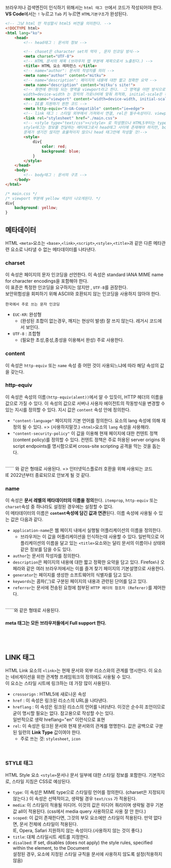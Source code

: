 브라우저나 검색엔진이 인식하기 위해서는 ```html 태그 안```에서 코드가 작성되어야 한다. <br>
**VS Code**에서는 ```!``` 누르고 ```Tab``` 키 누르면 ```HTML기본구조```가 완성된다.

```HTML
<!-- 그냥 html 만 작성할시 html5 버전을 의미한다. -->
<!DOCTYPE html>
<html lang="ko">
    <head>
        <!-- head태그 : 문서의 정보 -->

        <!-- chaset은 character set의 약자 , 문자 인코딩 방식-->
        <meta charset="UTF-8">
        <!-- HTML 문서의 제목 (브라우저 탭 부분에 제목으로서 노출된다.) -->
        <title> HTML 요소 레퍼런스 </title>
        <!-- name="author": 문서의 작성자를 의미 -->
        <meta name="author" content="mitku">
        <!-- name="description": 페이지의 내용에 대한 짧고 정확한 요약 -->
        <meta name="description" content="mitku's site!">
        <!-- 화면에 렌더링 되는 영역을 viewport라고 한다.  그 영역을 어떤 방식으로 렌더링 할지 선언하는 코드
        width=device-width 는 장치의 가로너비에 맞춰 최적화, initial-scale은 확대 축소에 대해서 기본적으로 1.0로 시작하겠다는 의미이다. -->
        <meta name="viewport" content="width=device-width, initial-scale=1.0">
        <!-- IE를 지원하기 윈한 코드 -->
        <meta http-equiv="X-UA-Compatible" content="ie=edge">
        <!-- link 태그 : 스타일 외부에서 가져와서 연결, rel은 필수속성이다. viewport 부분에 yellow 색상이 나오게된다.-->
        <link rel="stylesheet" href="./main.css">
        <!-- <style type="text/css"></style> 로 작성했으나 HTML5부터는 type="text/css" 부분 내재되어 생략해도 된다. 
        style태그는 정보를 전달하는 메타태그로서 head태그 사이에 존재해야 하지만, body 태그안에서도 작동은 한다.
        문제가 생기진 않지만 효율적이지 않으니 head 태그안에 작성할 것!-->
        <style>
            div{
                color: red;
                background: blue;
            }
        </style>               
    </head>
    <body>
        <!-- body태그 : 문서의 구조 -->    
    </body>        
</html>    
```
```css
/* main.css */
/* viewport 부분에 yellow 색상이 나오게된다. */
div{
    background: yellow;
}
```

## 메타데이터
HTML ```<meta>```요소는 ```<base>```,```<link>```,```<script>```,```<style>```,```<title>```과 같은 다른 메타관련 요소로 나타낼 수 없는 메타데이터를 
나타낸다.

### charset
이 속성은 페이지의 문자 인코딩을 선언한다. 이 속성은 standard IANA MIME name for character encodings을 포함해야 한다. <br>
이 표준은 특정한 인코딩을 요구하지는 않지만 , ```UTF-8```를 권장한다. <br>
보안위험성을 회피하기 위해 ASCII와 호환되지 않는 인코딩을 사용하지 않아야 한다.

```한국에서 주로 쓰는 문자 인코딩```
- ```EUC-KR```: 완성형 
    - (완성된 조합이 없는경우, 깨지는 현상이 발생) 잘 쓰지 않는다. 레거시 코드에서 보인다.
- ```UTF-8``` : 조합형 
    - (필요한 초성,중성,종성을 이용해서 완성) 주로 사용한다.

### content 
이 속성은 ```http-equiv``` 또는 ```name``` 속성 중 어떤 것이 사용되느냐에 따라 해당 속성의 값을 갖는다.

### http-equiv
이 속성은 속성의 이름```(http-equiv(alent))```에서 알 수 있듯이, HTTP 헤더의 이름을 값으로 가질 수 있다.
이 속성의 값으로 서버나 사용자 에이전트의 작동방식을 변경할 수 있는 지시를 정의할 수 있다.
지시 값은 ```content``` 속성 안에 정의한다.
- ```"content-language"```
페이지의 기본 언어를 정의한다. 요소의 lang 속성에 의해 재정의 될 수 있다. => (사용하지말것.)  ```<html>```요소의 ```lang``` 속성을 사용해라.
- ```"content-security-policy"```
이 값을 이용해 현재 페이지에 대한 컨텐트 정책(content policy)를 정의할 수 있다. 컨텐트 정책은 주로 허용된 server origins 와 script endpoints를 명시함으로써
cross-site scripting 공격을 막는 것을 돕는다.
<br>
```<meta http-equiv="X-UA-Compatible" content="IE=edge" />``` 와 같은 형태로 사용된다. => 인터넷익스플로러 호환을 위해 사용되는 코드 <br>
IE 2022년부터 종료되므로 안보게 될 것 같다.

### name
이 속성은 **문서 레벨의 메타데이터의 이름을 정의**한다. ```itemprop```, ```http-equiv``` 또는 ```charset```속성 중 하나라도 설정된 경우에는 설정할 수 없다.<br>
이 메타데이터의 이름은 **```content```속성에 담긴 값과 연관**된다. 이름 속성에 사용될 수 있는 값은 다음과 같다.

- ```application-name```은 웹 페이지 내에서 실행될 어플리케이션의 이름을 정의한다.
    - 브라우저는 이 값을 어플리케이션을 인식하는데 사용할 수 있다. 일반적으로 어플리케이션의 이름을 달고 있는 ```<title>```요소와는 달리 문서의 이름이나 상태와
    같은 정보를 담을 수도 있다.
- ```author```는 문서의 작성자를 정의한다.
- ```description```은 페이지의 내용에 대한 짧고 정확한 요약을 담고 있다. Firefox나 오페라와 같은 여러 브라우저에서는 이를 즐겨 찾기 페이지의 기본설명으로 사용한다.
- ```generator```는 페이지를 생성한 소프트웨어의 식별자를 담고 있다.
- ```keywords```는 콤파(',')로 구분된 페이지의 내용과 관련된 단어를 담고 있다.
- ```referror```는 문서에 전송된 요청에 첨부된 ```HTTP 헤더의 참조자 (Referer)```를 제어한다.
<br>
```<meta name="author" content="babo">```와 같은 형태로 사용된다.

#### meta 태그는 모든 브라우저들에서 Full support 한다.

<br>
<br>

## LINK 태그
HTML Link 요소의 ```<link>```는 현재 문서와 외부 리소스와의 관계를 명시한다. 이 요소는 네비게이션을 위한 관계형 프레임워크의 정의에도 사용될 수 있다.<br>
이 요소는 스타일 시트에 링크하는 데 가장 많이 사용된다.<br>

- ```crossorign``` : HTML5에 새로나온 속성 
- ```href``` : 이 속성은 링크된 리소스의 URL을 나타낸다.
- ```hreflang``` : 이 속성은 링크된 리소스의 언어를 나타낸다. 이것은 순수히 조언이므로 굳이 명시할 필요는 없다. 참고용으로 작성할 수는 있다. <br>일반적으로 생략
hreflang="en" 이런식으로 표현
- ```rel```: 이 속성은 링크된 문서와 현재 문서와의 관계를 명명한다. 값은 공백으로 구분된 일련의 **Link Type** 값이여야 한다.
    - 주로 쓰는 것: ```stylesheet```, ```icon```

<br>

### STYLE 태그
HTML Style 요소 ```<style>```문서나 문서 일부에 대한 스타일 정보를 포함한다. 기본적으로, 스타일 지침은 CSS로 예상된다.

- ```type```: 이 속성은 MIME type으로 스타일링 언어를 정의한다. (charset은 지정되지 않는다.) 이 속성은 선택적이고, 생략될 경우 ```text/css``` 가 적용된다.
- ```media```: 이 스타일이 적용될 미디어. 이것의 값은 미디어 쿼리이며 생략될 경우 기본값 all이 적용된다. (css에서 media query 사용하므로 사용 잘 안 한다.)
- ```scoped```: 이 값이 존재한다면, 그것의 부모 요소에만 스타일이 적용된다. 만약 없다면, 문서 전체에 스타일이 적용된다. <br> IE, Opera, Safari 지원하지 않는 속성이다.(사용하지 않는 것이 좋다.)
- ```title```: 대체 스타일시트 세트를 지정한다.
- ```disalbed```: If set, disables (does not apply) the style rules, specified within the element, to the Document <br> 설정된 경우, 요소에 지정된 스타일 규칙을 문서에 사용하지 않도록 설정(적용하지 않음)


